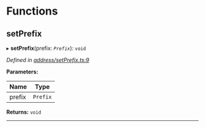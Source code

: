 

# Functions

<a id="setprefix"></a>

##  setPrefix

▸ **setPrefix**(prefix: *`Prefix`*): `void`

*Defined in [address/setPrefix.ts:9](https://github.com/polkadot-js/common/blob/24cd64c/packages/keyring/src/address/setPrefix.ts#L9)*

**Parameters:**

| Name | Type |
| ------ | ------ |
| prefix | `Prefix` |

**Returns:** `void`

___

